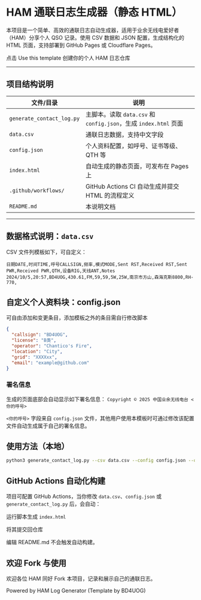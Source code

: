 # HAM 通联日志生成器（静态 HTML）

本项目是一个简单、高效的通联日志自动生成器，适用于业余无线电爱好者（HAM）分享个人 QSO 记录。使用 CSV 数据和 JSON 配置，生成结构化的 HTML 页面，支持部署到 GitHub Pages 或 Cloudflare Pages。

点击 Use this template 创建你的个人 HAM 日志仓库

---

## 项目结构说明

| 文件/目录                     | 说明                                                   |
| ------------------------- | ---------------------------------------------------- |
| `generate_contact_log.py` | 主脚本。读取 `data.csv` 和 `config.json`，生成 `index.html` 页面 |
| `data.csv`                | 通联日志数据，支持中文字段                                        |
| `config.json`             | 个人资料配置，如呼号、证书等级、QTH 等                                |
| `index.html`              | 自动生成的静态页面，可发布在 Pages 上                               |
| `.github/workflows/`      | GitHub Actions CI 自动生成并提交 HTML 的流程定义                 |
| `README.md`               | 本说明文档                                                |

---

## 数据格式说明：`data.csv`

CSV 文件列模板如下，可自定义：

```csv
日期DATE,时间TIME,呼号CALLSIGN,频率,模式MODE,Sent RST,Received RST,Sent PWR,Received PWR,QTH,设备RIG,天线ANT,Notes
2024/10/5,20:57,BD4UOG,430.61,FM,59,59,5W,25W,南京市方山,森海克斯8800,RH-770,
```

## 自定义个人资料块：config.json
可自由添加和变更条目，添加模板之外的条目需自行修改脚本
```json
{
  "callsign": "BD4UOG",
  "license": "B类",
  "operator": "Chantico's Fire",
  "location": "City",
  "grid": "XXXXxx",
  "email": "example@github.com"
}
```
### 署名信息
生成的页面底部会自动显示如下署名信息：
`Copyright © 2025 中国业余无线电台 <你的呼号>`

`<你的呼号>` 字段来自 `config.json` 文件，其他用户使用本模板时可通过修改该配置文件自动生成属于自己的署名信息。


## 使用方法（本地）

```bash
python3 generate_contact_log.py --csv data.csv --config config.json --output index.html
```

## GitHub Actions 自动化构建

项目可配置 GitHub Actions，当你修改 `data.csv`、`config.json` 或 `generate_contact_log.py` 后，会自动：

运行脚本生成 `index.html`

将其提交回仓库

编辑 README.md 不会触发自动构建。

##  欢迎 Fork 与使用

欢迎各位 HAM 同好 Fork 本项目，记录和展示自己的通联日志。

Powered by HAM Log Generator (Template by BD4UOG)
